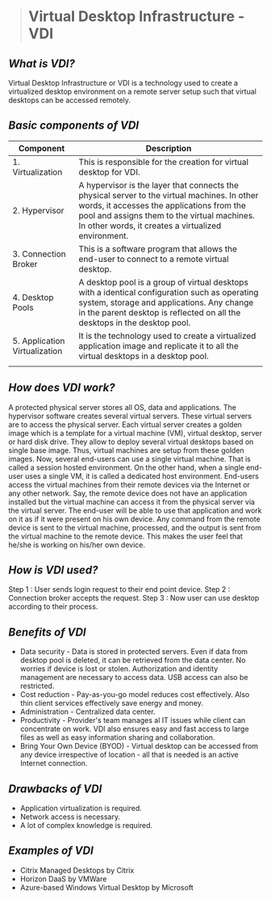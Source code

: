 ﻿


> # **Virtual Desktop Infrastructure - VDI**

## ***What is VDI?***
Virtual Desktop Infrastructure or VDI is a technology used to create a virtualized desktop environment on a remote server setup such that virtual desktops can be accessed remotely.

## ***Basic components of VDI***
| Component| Description | 
|--|--|
|1. Virtualization   | This is responsible for the creation for virtual desktop for VDI.  |
|2. Hypervisor | A hypervisor is the layer that connects the physical server to the virtual machines. In other words, it accesses the applications from the pool and assigns them to the virtual machines. In other words, it creates a virtualized environment.
|3. Connection Broker | This is a software program that allows the end-user to connect to a remote virtual desktop. |
|4. Desktop Pools  | A desktop pool is a group of virtual desktops with a identical configuration such as operating system, storage and applications. Any change in the parent desktop is reflected on all the desktops in the desktop pool.  |
|5. Application Virtualization  | It is the technology used to create a virtualized application image and replicate it to all the virtual desktops in a desktop pool.  |
|  |  |


## ***How does VDI work?***
A protected physical server stores all OS, data and applications. The hypervisor software creates several virtual servers. These virtual servers are to access the physical server. Each virtual server creates a golden image which is a template for a virtual machine (VM), virtual desktop, server or hard disk drive. They allow to deploy several virtual desktops based on  single base image. Thus, virtual machines are setup from these golden images.
Now, several end-users can use a single virtual machine. That is called a session hosted environment. On the other hand, when a single end-user uses a single VM, it is called a dedicated host environment.
End-users access the virtual machines from their remote devices via the Internet or any other network. Say, the remote device does not have an application installed but the virtual machine can access it from the physical server via the virtual server. The end-user will be able to use that application and work on it as if it were present on his own device. Any command from the remote device is sent to the virtual machine, processed, and the output is sent from the virtual machine to the remote device. This makes the user feel that he/she is working on his/her own device.

## ***How is VDI used?***
Step 1 : User sends login request to their end point device.
Step 2 : Connection broker accepts the request.
Step 3 : Now user can use desktop according to their process.

## ***Benefits of VDI***

 - Data security - Data is stored in protected servers. Even if data  from desktop pool is deleted, it can be retrieved from the data center. No worries if device is lost or stolen. Authorization and identity management are necessary to access data. USB access can also be restricted.
 - Cost reduction - Pay-as-you-go model reduces cost effectively. Also thin client services effectively save energy and money.
 - Administration - Centralized data center.
 - Productivity - Provider's team manages al IT issues while client can concentrate on work. VDI also ensures easy and fast access to large files as well as easy information sharing and collaboration.
 - Bring Your Own Device (BYOD) - Virtual desktop can be accessed from any device irrespective of location - all that is needed is an active Internet connection.

## ***Drawbacks of VDI***

 - Application virtualization is required.
 - Network access is necessary.
 - A lot of complex knowledge is required.

## ***Examples of VDI***

 - Citrix Managed Desktops by Citrix
 - Horizon DaaS by VMWare
 - Azure-based Windows Virtual Desktop by Microsoft

## 
##


 



 






  






